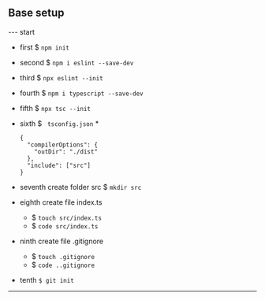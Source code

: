## Base setup
--- start
* first $ `npm init`
* second $ `npm i eslint --save-dev`
* third $ `npx eslint --init`
* fourth $ `npm i typescript --save-dev`
* fifth $ `npx tsc --init`
* sixth $ ` tsconfig.json`
  * 
  ```
  {
    "compilerOptions": {
      "outDir": "./dist"
    },
    "include": ["src"]
  }
  ```
* seventh create folder src $ `mkdir src` 
* eighth create file index.ts 
    * $ `touch src/index.ts`
    * $ `code src/index.ts`

* ninth create file .gitignore 
  * $ `touch .gitignore`
  * $ `code ..gitignore`

* tenth `$ git init`
---